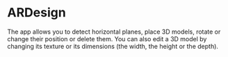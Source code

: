 # ARDesign

The app allows you to detect horizontal planes, place 3D models, rotate or change their position or delete them. You can also edit a 3D model by changing its texture or its dimensions (the width, the height or the depth).

